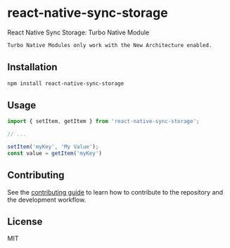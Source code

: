 # react-native-sync-storage

React Native Sync Storage: Turbo Native Module
```sh
Turbo Native Modules only work with the New Architecture enabled.
```

## Installation

```sh
npm install react-native-sync-storage
```

## Usage


```js
import { setItem, getItem } from 'react-native-sync-storage';

// ...

setItem('myKey', 'My Value');
const value = getItem('myKey')
```

## Contributing

See the [contributing guide](CONTRIBUTING.md) to learn how to contribute to the repository and the development workflow.

## License

MIT

